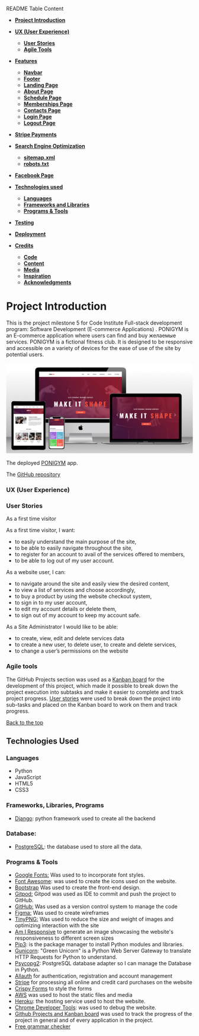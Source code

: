 README Table Content

- [**Project Introduction**](#project-introduction)
- [**UX (User Experience)**](#ux-user-experience)
  - [**User Stories**](#user-stories)
  - [**Agile Tools**](#agile-tools)

- [**Features**](#features)
  - [**Navbar**](#navbar)
  - [**Footer**](#footer)
  - [**Landing Page**](#landing-page)
  - [**About Page**](#about-page)
  - [**Schedule Page**](#schedule-page)
  - [**Memberships Page**](#memberships-page)
  - [**Contacts Page**](#contacts-page)
  - [**Login Page**](#login-page)
  - [**Logout Page**](#logout-page)

- [**Stripe Payments**](#stripe-payments)
- [**Search Engine Optimization**](#search-engine-optimization)
    - [**sitemap.xml**](#sitemapxml)
    - [**robots.txt**](#robotstxt)
- [**Facebook Page**](#facebook-page)

- [**Technologies used**](#technologies-used)
  - [**Languages**](#languages)
  - [**Frameworks and Libraries**](#frameworks)
  - [**Programs & Tools**](#programs-and-tools)
- [**Testing**](#testing)
- [**Deployment**](#deployment)
- [**Credits**](#credits)
  - [**Code**](#code)
  - [**Content**](#content)
  - [**Media**](#media)
  - [**Inspiration**](#inspiration)
  - [**Acknowledgments**](#acknowledgments)




# Project Introduction

This is the project milestone 5 for Code Institute Full-stack development program: Software Development (E-commerce Applications) .
PONIGYM is an  E-commerce application where users can find and buy желаемые services. 
PONIGYM is a fictional fitness club. It is designed to be responsive and accessible on a variety of devices for the ease of use of the site by potential users.

![](assets/amiresponsive.png)


The deployed [PONIGYM](https://fitclub.herokuapp.com/) app.

The [GitHub repository](https://github.com/LarisaLG/fitness_club)

### UX (User Experience)
### User Stories

As a first time visitor

As a first time visitor, I want:
* to easily understand the main purpose of the site,
* to be able to easily navigate throughout the site,
* to register for an account to avail of the services offered to members,
* to be able to log out of my user account.
       
As a website user, I can:

* to navigate around the site and easily view the desired content,
* to view a list of services and choose accordingly,
* to buy a product by using the website checkout system,
* to sign in to my user account,
* to edit my account details or delete them,
* to sign out of my account to keep my account safe.

As a Site Administrator I would like to be able:
* to create, view, edit and delete services data   
* to create a new user, to delete user, to create and delete services,
* to change a user’s permissions on the website

### Agile tools

The GitHub Projects section was used as a [Kanban board](https://github.com/users/LarisaLG/projects/18/views/1) for the development of this project, which made it possible to break down the project execution into subtasks and make it easier to complete and track project progress.
[User stories](https://github.com/LarisaLG/fitness_club/issues) were used to break down the project into sub-tasks and placed on the Kanban board to work on them and track progress.

[Back to the top](#table-of-contents)




## Technologies Used

### Languages
  - Python
  - JavaScript
  - HTML5
  - CSS3

### Frameworks, Libraries, Programs

  - [Django](https://www.djangoproject.com/): python framework used to create all the backend 


### Database:
  - [PostgreSQL](https://www.postgresql.org/): the database used to store all the data.


### Programs & Tools

- [Google Fonts:](https://fonts.google.com/) Was used to to incorporate font styles.  
- [Font Awesome](https://fontawesome.com/): was used to create the icons used on the website.
- [Bootstrap](https://getbootstrap.com/) Was used to create the front-end design.
- [Gitpod:](https://Gitpod.io/) Gitpod was used as IDE to commit and push the project to GitHub.
- [GitHub:](https://github.com/) Was used as a version control system to manage the code
- [Figma:](https://www.figma.com/) Was used to create wireframes
- [TinyPNG:](https://tinypng.com/) Was used to reduce the size and weight of images and optimizing interaction with the site 
- [Am I Responsive](http://ami.responsivedesign.is/) to generate an image showcasing the website's responsiveness to different screen sizes 
- [Pip3](https://pypi.org/project/pip/): is the package manager to install Python modules and libraries.
- [Gunicorn](https://docs.djangoproject.com/en/4.1/howto/deployment/wsgi/gunicorn/): "Green Unicorn" is a Python Web Server Gateway to translate HTTP Requests for Python to understand.
- [Psycopg2](https://pypi.org/project/psycopg2/): PostgreSQL database adapter so I can manage the Database in Python. 
- [Allauth](https://django-allauth.readthedocs.io/en/latest/installation.html) for authentication, registration and account management
- [Stripe](https://pypi.org/project/stripe/) for processing all online and credit card purchases on the website
- [Crispy Forms](https://django-crispy-forms.readthedocs.io/en/latest/) to style the forms
- [AWS](https://aws.amazon.com/) was used to host the static files and media
- [Heroku](https://dashboard.heroku.com/): the hosting service used to host the website.
- [Chrome Developer Tools](https://developer.chrome.com/docs/devtools/open/): was used to debug the website.
- [Github Projects and Kanban board](https://github.com/users/LarisaLG/projects/18/views/1) was used to track the progress of the project in general and of every application in the project.
- [Free grammar checker](https://www.zoho.com/writer/free-grammar-checker.html)